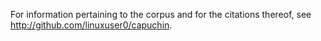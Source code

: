 For information pertaining to the corpus and for the citations thereof, see http://github.com/linuxuser0/capuchin.
